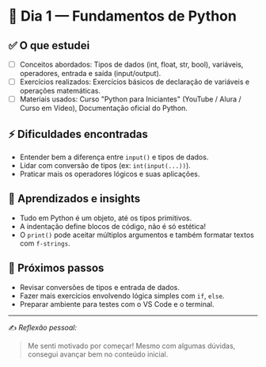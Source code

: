 # 📘 Dia 1 — Fundamentos de Python

## ✅ O que estudei
- [ ] Conceitos abordados: Tipos de dados (int, float, str, bool), variáveis, operadores, entrada e saída (input/output).
- [ ] Exercícios realizados: Exercícios básicos de declaração de variáveis e operações matemáticas.
- [ ] Materiais usados: Curso "Python para Iniciantes" (YouTube / Alura / Curso em Vídeo), Documentação oficial do Python.

## ⚡ Dificuldades encontradas
- Entender bem a diferença entre `input()` e tipos de dados.
- Lidar com conversão de tipos (ex: `int(input(...))`).
- Praticar mais os operadores lógicos e suas aplicações.

## 📌 Aprendizados e insights
- Tudo em Python é um objeto, até os tipos primitivos.
- A indentação define blocos de código, não é só estética!
- O `print()` pode aceitar múltiplos argumentos e também formatar textos com `f-strings`.

## 🎯 Próximos passos
- Revisar conversões de tipos e entrada de dados.
- Fazer mais exercícios envolvendo lógica simples com `if`, `else`.
- Preparar ambiente para testes com o VS Code e o terminal.

---

✍️ *Reflexão pessoal:*  
> Me senti motivado por começar! Mesmo com algumas dúvidas, consegui avançar bem no conteúdo inicial.
